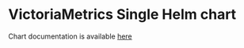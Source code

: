 # VictoriaMetrics Single Helm chart

Chart documentation is available [here](https://docs.victoriametrics.com/helm/victoria-metrics-single/)
